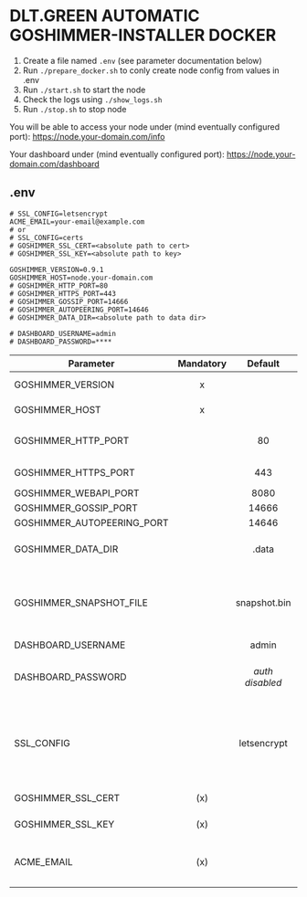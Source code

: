 # DLT.GREEN AUTOMATIC GOSHIMMER-INSTALLER DOCKER

1. Create a file named `.env` (see parameter documentation below)
2. Run `./prepare_docker.sh` to conly create node config from values in .env
3. Run `./start.sh` to start the node
4. Check the logs using `./show_logs.sh`
5. Run `./stop.sh` to stop node

You will be able to access your node under  (mind eventually configured port):
https://node.your-domain.com/info

Your dashboard under (mind eventually configured port):
https://node.your-domain.com/dashboard

## .env

```
# SSL_CONFIG=letsencrypt
ACME_EMAIL=your-email@example.com
# or
# SSL_CONFIG=certs
# GOSHIMMER_SSL_CERT=<absolute path to cert>
# GOSHIMMER_SSL_KEY=<absolute path to key>

GOSHIMMER_VERSION=0.9.1
GOSHIMMER_HOST=node.your-domain.com
# GOSHIMMER_HTTP_PORT=80
# GOSHIMMER_HTTPS_PORT=443
# GOSHIMMER_GOSSIP_PORT=14666
# GOSHIMMER_AUTOPEERING_PORT=14646
# GOSHIMMER_DATA_DIR=<absolute path to data dir>

# DASHBOARD_USERNAME=admin
# DASHBOARD_PASSWORD=****
```

| Parameter                  | Mandatory |     Default     | Description                                                                                                                                                                     |
| -------------------------- | :-------: | :-------------: | ------------------------------------------------------------------------------------------------------------------------------------------------------------------------------- |
| GOSHIMMER_VERSION          |     x     |                 | Version of `iotaledger/goshimmer` docker image to use                                                                                                                           |
| GOSHIMMER_HOST             |     x     |                 | Host domain name e.g. `goshimmer.dlt.green`                                                                                                                                     |
| GOSHIMMER_HTTP_PORT        |           |       80        | HTTP port to access dashboard. Must be 80 if letsencrypt is used.                                                                                                               |
| GOSHIMMER_HTTPS_PORT       |           |       443       | HTTPS port to access dashboard (and api)                                                                                                                                        |
| GOSHIMMER_WEBAPI_PORT      |           |      8080       | HTTP port to access api                                                                                                                                                         |
| GOSHIMMER_GOSSIP_PORT      |           |      14666      | Gossip port                                                                                                                                                                     |
| GOSHIMMER_AUTOPEERING_PORT |           |      14646      | Autopeering port                                                                                                                                                                |
| GOSHIMMER_DATA_DIR         |           |      .data      | Directory containing configuration, database, snapshots etc.                                                                                                                    |
| GOSHIMMER_SNAPSHOT_FILE    |           |  snapshot.bin   | Name of snapshot file in `$GOSHIMMER_DATA_DIR/snapshots/` to be used. If this file does not exists the default `snapshot.bin` from the docker image is copied to this location  |
| DASHBOARD_USERNAME         |           |      admin      | Username to access dashboard                                                                                                                                                    |
| DASHBOARD_PASSWORD         |           | _auth disabled_ | Password in clear text (not hashed, so take care!!!). If this parameter is not set there will be no authentication at all.                                                      |
| SSL_CONFIG                 |           |   letsencrypt   | Allowed values: `certs`, `letsencrypt`. Default: `letsencrypt`. If set to certs `GOSHIMMER_SSL_CERT` and `GOSHIMMER_SSL_KEY` are used otherwise letsencrypt is used by default. |
| GOSHIMMER_SSL_CERT         |    (x)    |                 | Absolute path to SSL certificate (mandatory if `SSL_CONFIG=certs`)                                                                                                              |
| GOSHIMMER_SSL_KEY          |    (x)    |                 | Absolute path to SSL private key (mandatory if `SSL_CONFIG=certs`)                                                                                                              |
| ACME_EMAIL                 |    (x)    |                 | Mail address used to fetch SSL certificate from letsencrypt (mandatory if `SSL_CONFIG` not set or is set to `letsencrypt`).                                                     |
